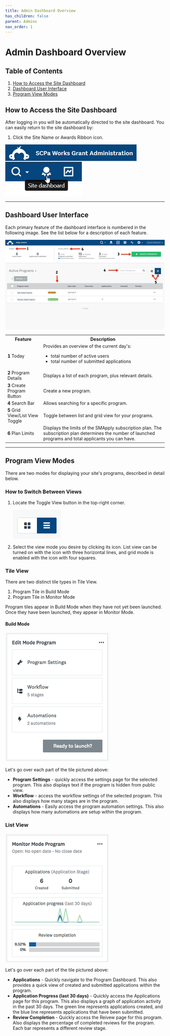 ```yaml
---
title: Admin Dashboard Overview
has_children: false
parent: Admins
nav_order: 1
---
```

# Admin Dashboard Overview

## Table of Contents
1. <a href="#how-to-access-the-site-dashboard">How to Access the Site Dashboard</a>
2. <a href="#dashboard-user-interface">Dashboard User Interface</a>
3. <a href="#program-view-modes">Program View Modes</a>

<!--------- How to Access Site Dashboard ---------->
## How to Access the Site Dashboard

After logging in you will be automatically directed to the site dashboard. You can easily return to the site dashboard by:
1. Click the Site Name or Awards Ribbon icon.

<img src="/assets/smapply/sitetitle.png" /><img src="/assets/smapply/awardribbon.png" />

<hr class="divider" />

<!--------- Dashboard User Interface ---------->
## Dashboard User Interface

Each primary feature of the dashboard interface is numbered in the following image. See the list below for a description of each feature.

<a class="image" href="/assets/smapply/dashboardUI.jpg"><img src="/assets/smapply/dashboardUI.jpg" /></a>

<table>
     <tr>
          <th>Feature</th>
          <th>Description</th>
     </tr>
     <tr>
          <td><b>1</b> Today</td>
          <td>
               Provides an overview of the current day's:
               <ul>
                    <li>total number of active users</li>
                    <li>total number of submitted applications</li>
               </ul>
          </td>
     </tr>
     <tr>
          <td><b>2</b> Program Details</td>
          <td>Displays a list of each program, plus relevant details.</td>
     </tr>
     <tr>
          <td><b>3</b> Create Program Button</td>
          <td>Create a new program.</td>
     </tr>
     <tr>
          <td><b>4</b> Search Bar</td>
          <td>Allows searching for a specific program.</td>
     </tr>
     <tr>
          <td><b>5</b> Grid View/List View Toggle</td>
          <td>Toggle between list and grid view for your programs.</td>
     </tr>
     <tr>
          <td><b>6</b> Plan Limits</td>
          <td>Displays the limits of the SMApply subscription plan. The subscription plan determines the number of launched programs and total applicants you can have.</td>
</table>

<hr class="divider" />

<!--------- Dashboard User Interface ---------->
## Program View Modes

There are two modes for displaying your site's programs, described in detail below.

### How to Switch Between Views

1. Locate the Toggle View button in the top-right corner.

     <a class="image" href="/assets/smapply/toggleView.png"><img src="/assets/smapply/toggleView.png" /></a>

2. Select the view mode you desire by clicking its icon. List view can be turned on with the icon with three horizontal lines, and grid mode is enabled with the icon with four squares.

### Tile View

There are two distinct tile types in Tile View.
1. Program Tile in Build Mode
2. Program Tile in Monitor Mode

Program tiles appear in Build Mode when they have not yet been launched. Once they have been launched, they appear in Monitor Mode.

#### Build Mode

<a class="image" href="/assets/smapply/buildModeTile.png"><img src="/assets/smapply/buildModeTile.png" /></a>

Let's go over each part of the tile pictured above:
* **Program Settings** - quickly access the settings page for the selected program. This also displays text if the program is hidden from public view.
* **Workflow** - access the workflow settings of the selected program. This also displays how many stages are in the program.
* **Automations** - Easily access the program automation settings. This also displays how many automations are setup within the program.

### List View

<a class="image" href="/assets/smapply/monitorModeTile.png"><img src="/assets/smapply/monitorModeTile.png" /></a>

Let's go over each part of the tile pictured above:
* **Applications** - Quickly navigate to the Program Dashboard. This also provides a quick view of created and submitted applications within the program.
* **Application Progress (last 30 days)** - Quickly access the Applications page for this program. This also displays a graph of application activity in the past 30 days. The green line represents applications created, and the blue line represents applications that have been submitted.
* **Review Completion** - Quickly access the Reivew page for this program. Also displays the percentage of completed reviews for the program. Each bar represents a different review stage.
